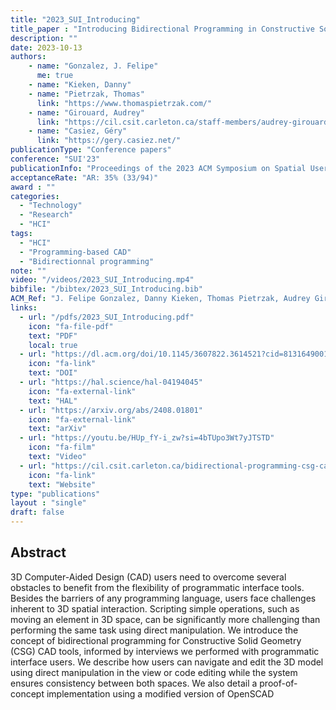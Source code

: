 ```yaml
---
title: "2023_SUI_Introducing"
title_paper : "Introducing Bidirectional Programming in Constructive Solid Geometry-Based CAD"
description: ""
date: 2023-10-13
authors:
    - name: "Gonzalez, J. Felipe" 
      me: true
    - name: "Kieken, Danny"
    - name: "Pietrzak, Thomas"
      link: "https://www.thomaspietrzak.com/"
    - name: "Girouard, Audrey"
      link: "https://cil.csit.carleton.ca/staff-members/audrey-girouard/"
    - name: "Casiez, Géry"
      link: "https://gery.casiez.net/"
publicationType: "Conference papers"
conference: "SUI'23"
publicationInfo: "Proceedings of the 2023 ACM Symposium on Spatial User Interaction"
acceptanceRate: "AR: 35% (33/94)"
award : ""
categories:
  - "Technology"
  - "Research"
  - "HCI"
tags:
  - "HCI"
  - "Programming-based CAD"
  - "Bidirectionnal programming"
note: ""
video: "/videos/2023_SUI_Introducing.mp4"
bibfile: "/bibtex/2023_SUI_Introducing.bib"
ACM_Ref: "J. Felipe Gonzalez, Danny Kieken, Thomas Pietrzak, Audrey Girouard, and Géry Casiez. 2023. Introducing Bidirectional Programming in Constructive Solid Geometry-Based CAD. In Proceedings of the 2023 ACM Symposium on Spatial User Interaction (SUI '23). Association for Computing Machinery, New York, NY, USA, Article 13, 1–12. https://doi.org/10.1145/3607822.3614521"
links:
  - url: "/pdfs/2023_SUI_Introducing.pdf"
    icon: "fa-file-pdf"
    text: "PDF"
    local: true
  - url: "https://dl.acm.org/doi/10.1145/3607822.3614521?cid=81316490016"
    icon: "fa-link"
    text: "DOI"
  - url: "https://hal.science/hal-04194045"
    icon: "fa-external-link"
    text: "HAL"
  - url: "https://arxiv.org/abs/2408.01801"
    icon: "fa-external-link"
    text: "arXiv"
  - url: "https://youtu.be/HUp_fY-i_zw?si=4bTUpo3Wt7yJTSTD"
    icon: "fa-film"
    text: "Video"
  - url: "https://cil.csit.carleton.ca/bidirectional-programming-csg-cad/"
    icon: "fa-link"
    text: "Website"
type: "publications"
layout : "single"
draft: false
---
```


## Abstract

3D Computer-Aided Design (CAD) users need to overcome several obstacles to benefit from the flexibility of programmatic interface tools. Besides the barriers of any programming language, users face challenges inherent to 3D spatial interaction. Scripting simple operations, such as moving an element in 3D space, can be significantly more challenging than performing the same task using direct manipulation. We introduce the concept of bidirectional programming for Constructive Solid Geometry (CSG) CAD tools, informed by interviews we performed with programmatic interface users. We describe how users can navigate and edit the 3D model using direct manipulation in the view or code editing while the system ensures consistency between both spaces. We also detail a proof-of-concept implementation using a modified version of OpenSCAD